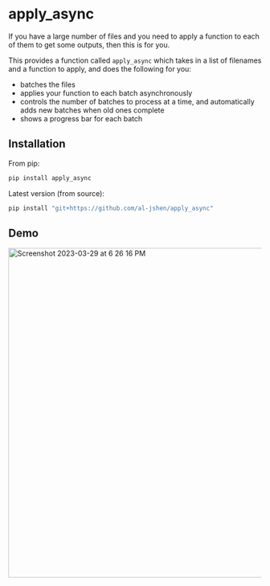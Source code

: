 # apply_async

If you have a large number of files and you need to apply a function to each of them to get some outputs, then this is for you.

This provides a function called `apply_async` which takes in a list of filenames and a function to apply, and does the following for you:

- batches the files
- applies your function to each batch asynchronously
- controls the number of batches to process at a time, and automatically adds new batches when old ones complete
- shows a progress bar for each batch

## Installation

From pip:

```bash
pip install apply_async
```

Latest version (from source):

```bash
pip install "git+https://github.com/al-jshen/apply_async"
```

## Demo

<img width="656" alt="Screenshot 2023-03-29 at 6 26 16 PM" src="https://user-images.githubusercontent.com/22137276/228681583-98f65227-68fe-472a-a3e1-ab320bdb60cb.png">

